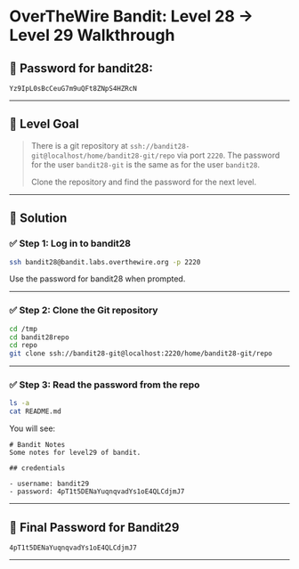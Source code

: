 # OverTheWire Bandit: Level 28 → Level 29 Walkthrough

## 🔐 Password for bandit28:
```
Yz9IpL0sBcCeuG7m9uQFt8ZNpS4HZRcN
```

---

## 📂 Level Goal

> There is a git repository at `ssh://bandit28-git@localhost/home/bandit28-git/repo` via port `2220`. 
> The password for the user `bandit28-git` is the same as for the user `bandit28`.
> 
> Clone the repository and find the password for the next level.

---

## 🚀 Solution

### ✅ Step 1: Log in to bandit28
```bash
ssh bandit28@bandit.labs.overthewire.org -p 2220
```
Use the password for bandit28 when prompted.

---

### ✅ Step 2: Clone the Git repository
```bash
cd /tmp
cd bandit28repo
cd repo
git clone ssh://bandit28-git@localhost:2220/home/bandit28-git/repo
```


---

### ✅ Step 3: Read the password from the repo
```bash
ls -a
cat README.md
```
You will see:
```
# Bandit Notes
Some notes for level29 of bandit.

## credentials

- username: bandit29
- password: 4pT1t5DENaYuqnqvadYs1oE4QLCdjmJ7
```

---

## 🔐 Final Password for Bandit29
```
4pT1t5DENaYuqnqvadYs1oE4QLCdjmJ7
```

---


